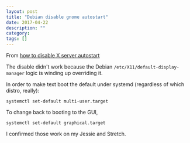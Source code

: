 ```yaml
---
layout: post
title: "Debian disable gnome autostart"
date: 2017-04-22
description: ""
category: 
tags: []
---
```


From [how to disable X server autostart](https://unix.stackexchange.com/questions/264393/how-to-disable-x-server-autostart-in-debian-jessie)

The disable didn't work because the Debian `/etc/X11/default-display-manager` logic is winding up overriding it.

In order to make text boot the default under systemd (regardless of which distro, really):

    systemctl set-default multi-user.target

To change back to booting to the GUI,

    systemctl set-default graphical.target

I confirmed those work on my Jessie and Stretch.
